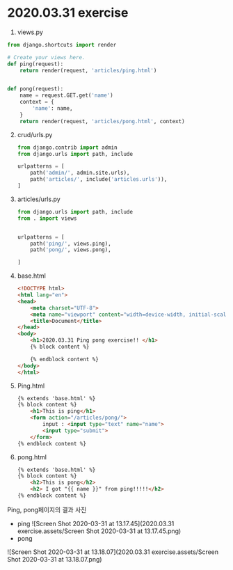 # 2020.03.31 exercise

1.  views.py

   ```python
   from django.shortcuts import render
   
   # Create your views here.
   def ping(request):
       return render(request, 'articles/ping.html')
   
   
   def pong(request):
       name = request.GET.get('name')
       context = {
           'name': name,
       }
       return render(request, 'articles/pong.html', context)
   ```

   

2. crud/urls.py

   ```python
   from django.contrib import admin
   from django.urls import path, include
   
   urlpatterns = [
       path('admin/', admin.site.urls),
       path('articles/', include('articles.urls')),
   ]
   ```

   

3. articles/urls.py

   ```python
   from django.urls import path, include
   from . import views
   
   
   urlpatterns = [
       path('ping/', views.ping),
       path('pong/', views.pong),
   
   ]
   ```

   

4. base.html

   ```html
   <!DOCTYPE html>
   <html lang="en">
   <head>
       <meta charset="UTF-8">
       <meta name="viewport" content="width=device-width, initial-scale=1.0">
       <title>Document</title>
   </head>
   <body>
       <h1>2020.03.31 Ping pong exercise!! </h1>
       {% block content %}
   
       {% endblock content %}
   </body>
   </html>
   ```

   

5. Ping.html

   ```html
   {% extends 'base.html' %}
   {% block content %}
       <h1>This is ping</h1>
       <form action="/articles/pong/">
           input : <input type="text" name="name">
           <input type="submit">
       </form>
   {% endblock content %}
   ```

   

6. pong.html

   ```html
   {% extends 'base.html' %}
   {% block content %}
       <h2>This is pong</h2>
       <h2> I got "{{ name }}" from ping!!!!!</h2>
   {% endblock content %}
   ```

   

Ping, pong페이지의 결과 사진

* ping
  ![Screen Shot 2020-03-31 at 13.17.45](2020.03.31 exercise.assets/Screen Shot 2020-03-31 at 13.17.45.png)
* pong

![Screen Shot 2020-03-31 at 13.18.07](2020.03.31 exercise.assets/Screen Shot 2020-03-31 at 13.18.07.png)


